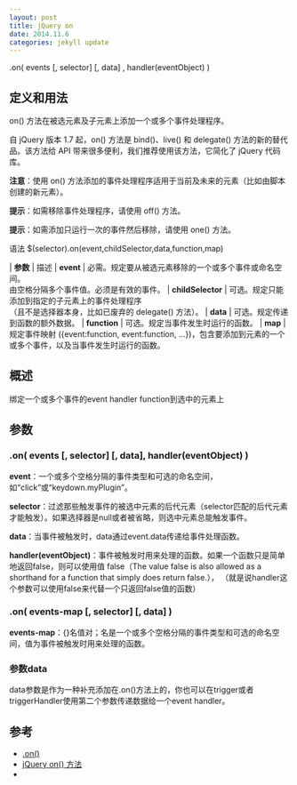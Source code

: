 ```yaml
---
layout: post
title: jQuery on
date: 2014.11.6
categories: jekyll update
---
```


.on( events [, selector] [, data] , handler(eventObject) )

## 定义和用法
on() 方法在被选元素及子元素上添加一个或多个事件处理程序。

自 jQuery 版本 1.7 起，on() 方法是 bind()、live() 和 delegate() 方法的新的替代品。该方法给 API 带来很多便利，我们推荐使用该方法，它简化了 jQuery 代码库。

**注意**：使用 on() 方法添加的事件处理程序适用于当前及未来的元素（比如由脚本创建的新元素）。

**提示**：如需移除事件处理程序，请使用 off() 方法。

**提示**：如需添加只运行一次的事件然后移除，请使用 one() 方法。

语法
$(selector).on(event,childSelector,data,function,map)

|   **参数**             | 描述
|   **event**            | 必需。规定要从被选元素移除的一个或多个事件或命名空间。<br>由空格分隔多个事件值。必须是有效的事件。
|   **childSelector**    |    可选。规定只能添加到指定的子元素上的事件处理程序 <br>（且不是选择器本身，比如已废弃的 delegate() 方法）。
|   **data**             |    可选。规定传递到函数的额外数据。
|   **function**         |    可选。规定当事件发生时运行的函数。
|   **map**              |    规定事件映射 ({event:function, event:function, ...})，包含要添加到元素的一个或多个事件，以及当事件发生时运行的函数。


## 概述
绑定一个或多个事件的event handler function到选中的元素上

## 参数

### .on( events [, selector] [, data], handler(eventObject) )
**event**：一个或多个空格分隔的事件类型和可选的命名空间，如“click”或“keydown.myPlugin”。

**selector**：过滤那些触发事件的被选中元素的后代元素（selector匹配的后代元素才能触发）。如果选择器是null或者被省略，则选中元素总能触发事件。

**data**：当事件被触发时，data通过event.data传递给事件处理函数。 

**handler(eventObject)**：事件被触发时用来处理的函数。如果一个函数只是简单地返回false，则可以使用值		false（The value false is also allowed as a shorthand for a function that simply does return false.），		（就是说handler这个参数可以使用false来代替一个只返回false值的函数）

### .on( events-map [, selector] [, data] )

 **events-map**：{}名值对；名是一个或多个空格分隔的事件类型和可选的命名空间，值为事件被触发时用来处理的函数。

 ### 参数data
 data参数是作为一种补充添加在.on()方法上的，你也可以在trigger或者triggerHandler使用第二个参数传递数据给一个event handler。

## 参考
* [.on()](http://api.jquery.com/on/)
* [jQuery on() 方法](http://www.w3cschool.cc/jquery/event-on.html)
* []()
